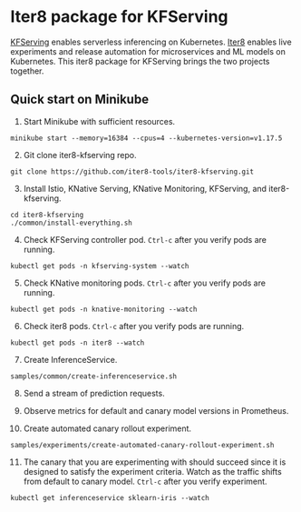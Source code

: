 # Iter8 package for KFServing

[KFServing](https://github.com/kubeflow/kfserving) enables serverless inferencing on Kubernetes. [Iter8](https://iter8.tools) enables live experiments and release automation for microservices and ML models on Kubernetes. This iter8 package for KFServing brings the two projects together.

## Quick start on Minikube

1. Start Minikube with sufficient resources.
```
minikube start --memory=16384 --cpus=4 --kubernetes-version=v1.17.5
```

2. Git clone iter8-kfserving repo.
```
git clone https://github.com/iter8-tools/iter8-kfserving.git
```

3. Install Istio, KNative Serving, KNative Monitoring, KFServing, and iter8-kfserving.
```
cd iter8-kfserving
./common/install-everything.sh
```

4. Check KFServing controller pod. `Ctrl-c` after you verify pods are running.
```
kubectl get pods -n kfserving-system --watch
```

5. Check KNative monitoring pods. `Ctrl-c` after you verify pods are running.
```
kubectl get pods -n knative-monitoring --watch
```

6. Check iter8 pods. `Ctrl-c` after you verify pods are running.
```
kubectl get pods -n iter8 --watch
```

7. Create InferenceService.
```
samples/common/create-inferenceservice.sh
```

8. Send a stream of prediction requests. 

9. Observe metrics for default and canary model versions in Prometheus.

10. Create automated canary rollout experiment.
```
samples/experiments/create-automated-canary-rollout-experiment.sh
```

11. The canary that you are experimenting with should succeed since it is designed to satisfy the experiment criteria. Watch as the traffic shifts from default to canary model. `Ctrl-c` after you verify experiment.
```
kubectl get inferenceservice sklearn-iris --watch
```